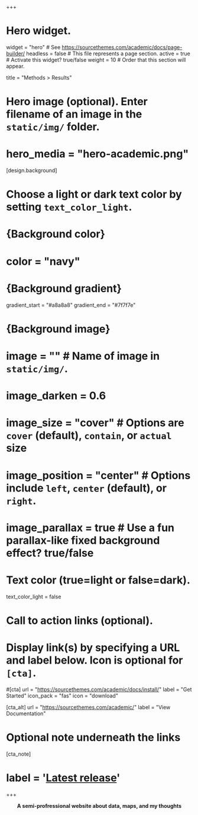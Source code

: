 +++
# Hero widget.
widget = "hero"  # See https://sourcethemes.com/academic/docs/page-builder/
headless = false  # This file represents a page section.
active = true  # Activate this widget? true/false
weight = 10  # Order that this section will appear.

title = "Methods > Results"

# Hero image (optional). Enter filename of an image in the `static/img/` folder.
# hero_media = "hero-academic.png"

[design.background]
  #   Choose a light or dark text color by setting `text_color_light`.

  # {Background color}
  # color = "navy"
  
  # {Background gradient}
   gradient_start = "#a8a8a8"
   gradient_end = "#7f7f7e"
  
  # {Background image}
  # image = ""  # Name of image in `static/img/`.
  # image_darken = 0.6
  # image_size = "cover"  #  Options are `cover` (default), `contain`, or `actual` size
  # image_position = "center"  # Options include `left`, `center` (default), or `right`.
  # image_parallax = true  # Use a fun parallax-like fixed background effect? true/false
  
  # Text color (true=light or false=dark).
  text_color_light = false

# Call to action links (optional).
#   Display link(s) by specifying a URL and label below. Icon is optional for `[cta]`.
#[cta]
  url = "https://sourcethemes.com/academic/docs/install/"
  label = "Get Started"
  icon_pack = "fas"
  icon = "download"
  
[cta_alt]
  url = "https://sourcethemes.com/academic/"
  label = "View Documentation"

# Optional note underneath the links
[cta_note]
#  label = '<a class="js-github-release" href="https://sourcethemes.com/academic/updates" data-repo="gcushen/hugo-academic">Latest release</a>'
+++

<center><strong>
A semi-profressional website about data, maps, and my thoughts
</strong></center>
